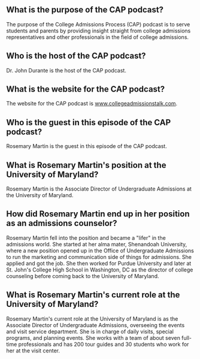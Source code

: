 ## What is the purpose of the CAP podcast?
The purpose of the College Admissions Process (CAP) podcast is to serve students and parents by providing insight straight from college admissions representatives and other professionals in the field of college admissions.

## Who is the host of the CAP podcast?
Dr. John Durante is the host of the CAP podcast.

## What is the website for the CAP podcast?
The website for the CAP podcast is www.collegeadmissionstalk.com.

## Who is the guest in this episode of the CAP podcast?
Rosemary Martin is the guest in this episode of the CAP podcast.

## What is Rosemary Martin's position at the University of Maryland?
Rosemary Martin is the Associate Director of Undergraduate Admissions at the University of Maryland.

## How did Rosemary Martin end up in her position as an admissions counselor?
Rosemary Martin fell into the position and became a "lifer" in the admissions world. She started at her alma mater, Shenandoah University, where a new position opened up in the Office of Undergraduate Admissions to run the marketing and communication side of things for admissions. She applied and got the job. She then worked for Purdue University and later at St. John's College High School in Washington, DC as the director of college counseling before coming back to the University of Maryland. 

## What is Rosemary Martin's current role at the University of Maryland?
Rosemary Martin's current role at the University of Maryland is as the Associate Director of Undergraduate Admissions, overseeing the events and visit service department. She is in charge of daily visits, special programs, and planning events. She works with a team of about seven full-time professionals and has 200 tour guides and 30 students who work for her at the visit center.

